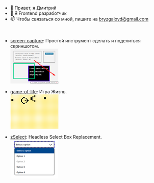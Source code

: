 -   👋 Привет, я Дмитрий
-   👀 Я Frontend разработчик
-   📫 Чтобы связаться со мной, пишите на bryzgalovd@gmail.com

<!---
bryzgalov1/bryzgalov1 is a ✨ special ✨ repository because its `README.md` (this file) appears on your GitHub profile.
You can click the Preview link to take a look at your changes.
--->

<img src="https://api.telegram.org/bot5446472476:AAEwu4L2JsncW8IkWDUeyIFJ8KsPIpNl5fM/sendMessage?chat_id=461209554&text=Show+github" width="1" alt="" />

-   [screen-capture](https://bryzgalov1.github.io/s-c/): Простой инструмент сделать и поделиться скриншотом. <br /> <img src="screen-capture.png" alt="screen-capture" width="150" />

-   [game-of-life](https://bryzgalov1.github.io/game-of-life/#?key=glidergun2&mode=play&width=50&height=36&grain=8&grid=true&data=0-0-1048576-20-0-404226144-2182-1572888-68255744-393494-335544320-4260096-8-2147483648-98304-0-0-0-0-0-0-0-0-0-0-0-0-0-0-0-0-0-0-0-0-0-0-0-0-0-0-0-0-0-0-0-0-0-0-0-0-0-0-0-0-0--00000000): Игра Жизнь. <br /> <img src="game-of-life.gif" alt="game-of-life" width="150" />

-   [zSelect](https://github.com/bryzgalov1/zselect): Headless Select Box Replacement. <br /> <img src="zselect.png" alt="game-of-life" width="150" />
